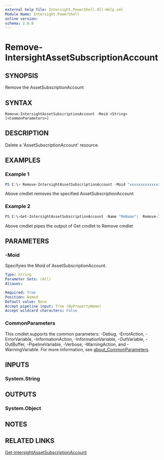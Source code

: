 ```yaml
---
external help file: Intersight.PowerShell.dll-Help.xml
Module Name: Intersight.PowerShell
online version:
schema: 2.0.0
---
```


# Remove-IntersightAssetSubscriptionAccount

## SYNOPSIS
Remove the AssetSubscriptionAccount

## SYNTAX

```
Remove-IntersightAssetSubscriptionAccount -Moid <String> [<CommonParameters>]
```

## DESCRIPTION
Delete a &apos;AssetSubscriptionAccount&apos; resource.

## EXAMPLES

### Example 1
```powershell
PS C:\> Remove-IntersightAssetSubscriptionAccount -Moid "xxxxxxxxxxxxxxxxxxxxxxxxxxx"
```
Above cmdlet removes the specified AssetSubscriptionAccount 

### Example 2
```powershell
PS C:\>Get-IntersightAssetSubscriptionAccount -Name "MoName"|  Remove-IntersightAssetSubscriptionAccount
```
Above cmdlet pipes the output of Get cmdlet to Remove cmdlet

## PARAMETERS

### -Moid
Specifyies the Moid of AssetSubscriptionAccount.

```yaml
Type: String
Parameter Sets: (All)
Aliases:

Required: True
Position: Named
Default value: None
Accept pipeline input: True (ByPropertyName)
Accept wildcard characters: False
```

### CommonParameters
This cmdlet supports the common parameters: -Debug, -ErrorAction, -ErrorVariable, -InformationAction, -InformationVariable, -OutVariable, -OutBuffer, -PipelineVariable, -Verbose, -WarningAction, and -WarningVariable. For more information, see [about_CommonParameters](http://go.microsoft.com/fwlink/?LinkID=113216).

## INPUTS

### System.String

## OUTPUTS

### System.Object
## NOTES

## RELATED LINKS

[Get-IntersightAssetSubscriptionAccount](./Get-IntersightAssetSubscriptionAccount.md)

